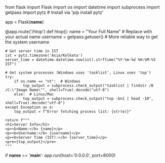 from flask import Flask
import os
import datetime
import subprocess
import getpass
import pytz  # Install via 'pip install pytz'

app = Flask(__name__)

@app.route('/htop')
def htop():
    name = "Your Full Name"  # Replace with your actual name
    username = getpass.getuser()  # More reliable way to get the system username

    # Get server time in IST
    ist = pytz.timezone('Asia/Kolkata')
    server_time = datetime.datetime.now(ist).strftime("%Y-%m-%d %H:%M:%S IST")

    # Get system processes (Windows uses 'tasklist', Linux uses 'top')
    try:
        if os.name == "nt":  # Windows
            top_output = subprocess.check_output("tasklist | findstr /B /C:\"Image Name\"", shell=True).decode("utf-8")
        else:  # Linux/Mac
            top_output = subprocess.check_output("top -bn1 | head -10", shell=True).decode("utf-8")
    except Exception as e:
        top_output = f"Error fetching process list: {str(e)}"

    return f"""
    <h1>Server Info</h1>
    <p><b>Name:</b> {name}</p>
    <p><b>Username:</b> {username}</p>
    <p><b>Server Time (IST):</b> {server_time}</p>
    <pre>{top_output}</pre>
    """

if __name__ == '__main__':
    app.run(host='0.0.0.0', port=8000)
